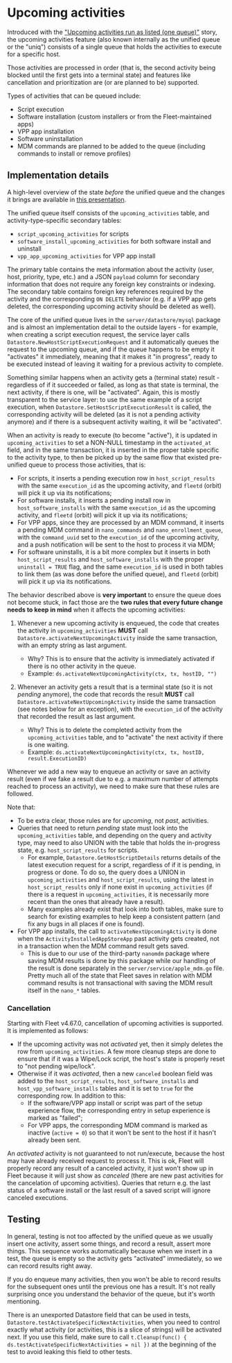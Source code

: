 # Upcoming activities

Introduced with the ["Upcoming activities run as listed (one queue)"](https://github.com/fleetdm/fleet/issues/22866) story, the upcoming activities feature (also known internally as the unified queue or the "uniq") consists of a single queue that holds the activities to execute for a specific host.

Those activities are processed in order (that is, the second activity being blocked until the first gets into a terminal state) and features like cancellation and prioritization are (or are planned to be) supported.

Types of activities that can be queued include:
* Script execution
* Software installation (custom installers or from the Fleet-maintained apps)
* VPP app installation
* Software uninstallation
* MDM commands are planned to be added to the queue (including commands to install or remove profiles)

## Implementation details

A high-level overview of the state _before_ the unified queue and the changes it brings are available in [this presentation](https://docs.google.com/presentation/d/1bIdE4wXNxDujLHu_DsO1U_0S9-vXCut4p5BgTkGME2Q/edit?usp=sharing).

The unified queue itself consists of the `upcoming_activities` table, and activity-type-specific secondary tables:
* `script_upcoming_activities` for scripts
* `software_install_upcoming_activities` for both software install and uninstall
* `vpp_app_upcoming_activities` for VPP app install

The primary table contains the meta information about the activity (user, host, priority, type, etc.) and a JSON `payload` column for secondary information that does not require any foreign key constraints or indexing. The secondary table contains foreign key references required by the activity and the corresponding `ON DELETE` behavior (e.g. if a VPP app gets deleted, the corresponding upcoming activity should be deleted as well).

The core of the unified queue lives in the `server/datastore/mysql` package and is almost an implementation detail to the outside layers - for example, when creating a script execution request, the service layer calls `Datastore.NewHostScriptExecutionRequest` and it automatically queues the request to the upcoming queue, and if the queue happens to be empty it "activates" it immediately, meaning that it makes it "in progress", ready to be executed instead of leaving it waiting for a previous activity to complete.

Something similar happens when an activity gets a (terminal state) result - regardless of if it succeeded or failed, as long as that state is terminal, the next activity, if there is one, will be "activated". Again, this is mostly transparent to the service layer: to use the same example of a script execution, when `Datastore.SetHostScriptExecutionResult` is called, the corresponding activity will be deleted (as it is not a pending activity anymore) and if there is a subsequent activity waiting, it will be "activated".

When an activity is ready to execute (to become "active"), it is updated in `upcoming_activities` to set a NON-NULL timestamp in the `activated_at` field, and in the same transaction, it is inserted in the proper table specific to the activity type, to then be picked up by the same flow that existed pre-unified queue to process those activities, that is:

* For scripts, it inserts a pending execution row in `host_script_results` with the same `execution_id` as the upcoming activity, and `fleetd` (orbit) will pick it up via its notifications;
* For software installs, it inserts a pending install row in `host_software_installs` with the same `execution_id` as the upcoming activity, and `fleetd` (orbit) will pick it up via its notifications;
* For VPP apps, since they are processed by an MDM command, it inserts a pending MDM command in `nano_commands` and `nano_enrollment_queue`, with the `command_uuid` set to the `execution_id` of the upcoming activity, and a push notification will be sent to the host to process it via MDM;
* For software uninstalls, it is a bit more complex but it inserts in both `host_script_results` and `host_software_installs` with the proper `uninstall = TRUE` flag, and the same `execution_id` is used in both tables to link them (as was done before the unified queue), and `fleetd` (orbit) will pick it up via its notifications.

The behavior described above is **very important** to ensure the queue does not become stuck, in fact those are the **two rules that every future change needs to keep in mind** when it affects the upcoming activities:

1. Whenever a new upcoming activity is enqueued, the code that creates the activity in `upcoming_activities` **MUST** call `Datastore.activateNextUpcomingActivity` inside the same transaction, with an empty string as last argument.
	* Why? This is to ensure that the activity is immediately activated if there is no other activity in the queue.
	* Example: `ds.activateNextUpcomingActivity(ctx, tx, hostID, "")`

2. Whenever an activity gets a result that is a terminal state (so it is not _pending_ anymore), the code that records the result **MUST** call `Datastore.activateNextUpcomingActivity` inside the same transaction (see notes below for an exception), with the `execution_id` of the activity that recorded the result as last argument.
	* Why? This is to delete the completed activity from the `upcoming_activities` table, and to "activate" the next activity if there is one waiting.
	* Example: `ds.activateNextUpcomingActivity(ctx, tx, hostID, result.ExecutionID)`

Whenever we add a new way to enqueue an activity or save an activity result (even if we fake a result due to e.g. a maximum number of attempts reached to process an activity), we need to make sure that these rules are followed.

Note that:

* To be extra clear, those rules are for _upcoming_, not _past_, activities.
* Queries that need to return _pending_ state must look into the `upcoming_activities` table, and depending on the query and activity type, may need to also UNION with the table that holds the in-progress state, e.g. `host_script_results` for scripts.
    - For example, `Datastore.GetHostScriptDetails` returns details of the latest execution request for a script, regardless of if it is pending, in progress or done. To do so, the query does a UNION in `upcoming_activities` and `host_script_results`, using the latest in `host_script_results` only if none exist in `upcoming_activities` (if there is a request in `upcoming_activities`, it is necessarily more recent than the ones that already have a result).
	- Many examples already exist that look into both tables, make sure to search for existing examples to help keep a consistent pattern (and fix any bugs in all places if one is found).
* For VPP app installs, the call to `activateNextUpcomingActivity` is done when the `ActivityInstalledAppStoreApp` past activity gets created, not in a transaction when the MDM command result gets saved.
    - This is due to our use of the third-party `nanomdm` package where saving MDM results is done by this package while our handling of the result is done separately in the `server/service/apple_mdm.go` file. Pretty much all of the state that Fleet saves in relation with MDM command results is not transactional with saving the MDM result itself in the `nano_*` tables.

### Cancellation

Starting with Fleet v4.67.0, cancellation of upcoming activities is supported. It is implemented as follows:

* If the upcoming activity was not _activated_ yet, then it simply deletes the row from `upcoming_activities`. A few more cleanup steps are done to ensure that if it was a Wipe/Lock script, the host's state is properly reset to "not pending wipe/lock".
* Otherwise if it was _activated_, then a new `canceled` boolean field was added to the `host_script_results`, `host_software_installs` and `host_vpp_software_installs` tables and it is set to `true` for the corresponding row. In addition to this:
    - If the software/VPP app install or script was part of the setup experience flow, the corresponding entry in setup experience is marked as "failed";
	- For VPP apps, the corresponding MDM command is marked as inactive (`active = 0`) so that it won't be sent to the host if it hasn't already been sent.

An _activated_ activity is not guaranteed to not run/execute, because the host may have already received request to process it. This is ok, Fleet will properly record any result of a canceled activity, it just won't show up in Fleet because it will just show as _canceled_ (there are new past activities for the cancelation of upcoming activities). Queries that return e.g. the last status of a software install or the last result of a saved script will ignore canceled executions.

## Testing

In general, testing is not too affected by the unified queue as we usually insert one activity, assert some things, and record a result, assert more things. This sequence works automatically because when we insert in a test, the queue is empty so the activity gets "activated" immediately, so we can record results right away.

If you do enqueue many activities, then you won't be able to record results for the subsequent ones until the previous one has a result. It's not really surprising once you understand the behavior of the queue, but it's worth mentioning.

There is an unexported Datastore field that can be used in tests, `Datastore.testActivateSpecificNextActivities`, when you need to control exactly what activity (or activities, this is a slice of strings) will be activated next. If you use this field, make sure to call `t.Cleanup(func() { ds.testActivateSpecificNextActivities = nil })` at the beginning of the test to avoid leaking this field to other tests.
